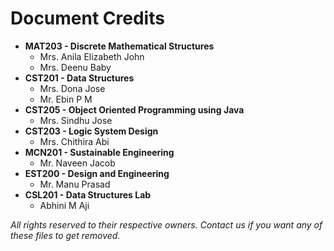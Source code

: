 # Document Credits

- **MAT203 - Discrete Mathematical Structures**
  - Mrs. Anila Elizabeth John
  - Mrs. Deenu Baby
- **CST201 - Data Structures**
  - Mrs. Dona Jose
  - Mr. Ebin P M
- **CST205 - Object Oriented Programming using Java**
  - Mrs. Sindhu Jose
- **CST203 - Logic System Design**
  - Mrs. Chithira Abi
- **MCN201 - Sustainable Engineering**
  - Mr. Naveen Jacob
- **EST200 - Design and Engineering**
  - Mr. Manu Prasad
- **CSL201 - Data Structures Lab**
  - Abhini M Aji

*All rights reserved to their respective owners. Contact us if you want any of these files to get removed.*

